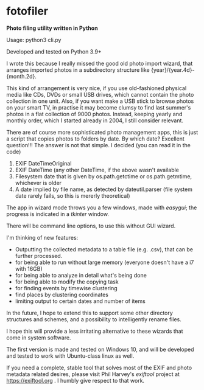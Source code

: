 # fotofiler
**Photo filing utility written in Python**

Usage:
python3 cli.py

Developed and tested on Python 3.9+

I wrote this because I really missed the good old photo import wizard, that arranges imported photos in a subdirectory structure like {year}/{year.4d}-{month.2d}. 

This kind of arrangement is very nice, if you use old-fashioned physical media like CDs, DVDs or small USB drives, which cannot contain the photo collection in one unit.
Also, if you want make a USB stick to browse photos on your smart TV, in practise it may become clumsy to find last summer's photos in a flat collection of 9000 photos.
Instead, keeping yearly and monthly order, which I started already in 2004, I still consider relevant. 

There are of course more sophisticated photo management apps, this is just a script that copies photos to folders by date.
By which date? Excellent question!!! The answer is not that simple. I decided (you can read it in the code)

1. EXIF DateTimeOriginal
2. EXIF DateTime (any other DateTime, if the above wasn't available
3. Filesystem date that is given by os.path.getctime or os.path.getmtime, whichever is older
4. A date implied by file name, as detected by dateutil.parser (file system date rarely fails, so this is mererly theoretical)

The app in wizard mode throws you a few windows, made with _easygui_; the progress is indicated in a _tkinter_ window.

There will be command line options, to use this without GUI wizard.

I'm thinking of new features:
- Outputting the collected metadata to a table file (e.g. .csv), that can be further processed. 
- for being able to run without large memory (everyone doesn't have a i7 with 16GB)
- for being able to analyze in detail what's being done
- for being able to modify the copying task
- for finding events by timewise clustering 
- find places by clustering coordinates
- limiting output to certain dates and number of items

In the future, I hope to extend this to support some other directory structures and schemes, and a possibility to intelligently rename files.

I hope this will provide a less irritating alternative to these wizards that come in system software.

The first version is made and tested on Windows 10, and will be developed and tested to work with Ubuntu-class linux as well.

If you need a complete, stable tool that solves most of the EXIF and photo metadata related desires, please visit Phil Harvey's *exiftool* project at https://exiftool.org . I humbly give respect to that work.
